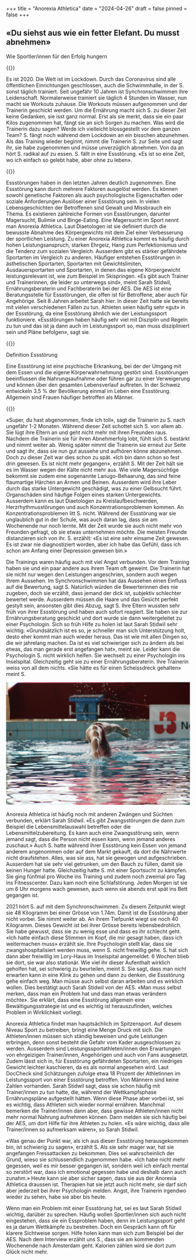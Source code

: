 +++
title = "Anorexia Athletica"
date = "2024-04-26"
draft = false
pinned = false
+++
## **«Du siehst aus wie ein fetter Elefant. Du musst abnehmen»**

Wie Sportler/innen für den Erfolg hungern

{{<lead>}}

Es ist 2020. Die Welt ist im Lockdown. Durch das Coronavirus sind alle öffentlichen Einrichtungen geschlossen, auch die Schwimmhalle, in der S. sonst täglich trainiert. Seit ungefähr 10 Jahren ist Synchronschwimmen ihre Leidenschaft. Normalerweise trainiert sie täglich 4 Stunden im Wasser, nun macht sie Workouts zuhause. Die Workouts müssen aufgenommen und der Trainerin geschickt werden. Um die Ernährung macht sich S. zu dieser Zeit keine Gedanken, sie isst ganz normal. Erst als sie merkt, dass sie ein paar Kilos zugenommen hat, fängt sie an sich Sorgen zu machen. Was wird die Trainerin dazu sagen? Werde ich vielleicht blossgestellt vor dem ganzen Team? S. fängt noch während dem Lockdown an ein bisschen abzunehmen. Als das Training wieder beginnt, nimmt die Trainerin S. zur Seite und sagt ihr, sie habe zugenommen und müsse unverzüglich abnehmen. Von da an hört S. radikal auf zu essen. S. fällt in eine Essstörung. «Es ist so eine Zeit, wo ich einfach so gelebt habe, aber ohne zu leben».

{{</lead>}}

Essstörungen haben in den letzten Jahren deutlich zugenommen. Eine Essstörung kann durch mehrere Faktoren ausgelöst werden. Es können sowohl genetische Faktoren als auch psychologische Eigenschaften oder soziale Anforderungen Auslöser einer Essstörung sein. In vielen Lebensgeschichten der Betroffenen sind Gewalt und Missbrauch ein Thema. Es existieren zahlreiche Formen von Essstörungen, darunter Magersucht, Bulimie und Binge-Eating. Eine Magersucht im Sport nennt man Anorexia Athletica. Laut Diaetologen ist sie definiert durch die bewusste Abnahme des Körpergewichts mit dem Ziel einer Verbesserung der sportlichen Leistung. Zu einer Anorexia Athletica kommt es häufig durch hohen Leistungsanspruch, starken Ehrgeiz, Hang zum Perfektionismus und die Tendenz zum sozialen Vergleich. Ausserdem gibt es stärker gefährdete Sportarten im Vergleich zu anderen. Häufiger entstehen Essstörungen in ästhetischen Sportarten, Sportarten mit Gewichtslimiten, Ausdauersportarten und Sportarten, in denen das eigene Körpergewicht leistungsrelevant ist, wie zum Beispiel im Skispringen. «Es gibt auch Trainer und Trainerinnen, die leider so unterwegs sind», meint Sarah Stidwil, Ernährungsberaterin und Fachberaterin bei der AES. Die AES ist eine Beratungsstelle für Essstörungen, die offen ist für Betroffene, aber auch für Angehörige. Seit 8 Jahren arbeitet Sarah hier. In dieser Zeit hatte sie bereits mit vielen verschiedenen Fällen zu tun. Athleten seien häufig sehr «gut» in der Essstörung, da eine Essstörung ähnlich wie der Leistungssport funktioniere. «Essstörungen haben häufig sehr viel mit Disziplin und Regeln zu tun und das ist ja dann auch im Leistungssport so, man muss diszipliniert sein und Pläne befolgen», sagt sie.

{{<box>}}

Definition Essstörung 

Eine Essstörung ist eine psychische Erkrankung, bei der der Umgang mit dem Essen und die eigene Körperwahrnehmung gestört sind. Essstörungen beeinflussen die Nahrungsaufnahme oder führen gar zu einer Verweigerung und können über den gesamten Lebensverlauf auftreten. In der Schweiz entwickeln 3.5 % der Bevölkerung einmal im Leben eine Essstörung. Allgemein sind Frauen häufiger betroffen als Männer.

{{<box>}}

«Super, du hast abgenommen, finde ich toll», sagt die Trainerin zu S. nach ungefähr 1-2 Monaten. Während dieser Zeit schottet sich S. von allem ab. Sie lügt ihre Eltern an und geht nicht mehr mit ihren Freunden raus. Nachdem die Trainerin sie für ihren Abnehmerfolg lobt, fühlt sich S. bestärkt und nimmt weiter ab. Wenig später nimmt die Trainerin sie erneut zur Seite und sagt ihr, dass sie nun gut aussehe und aufhören könne abzunehmen. Doch zu dieser Zeit war dies schon zu spät. «Ich bin dann schon so fest drin gewesen. Es ist nicht mehr gegangen», erzählt S. Mit der Zeit hält sie es im Wasser wegen der Kälte nicht mehr aus. Wie viele Magersüchtige bekommt sie zudem eine sogenannte Lanugo-Behaarung, das sind feine flaumartige Härchen an Armen und Beinen. Ausserdem wird ihre Leber durch das starke Untergewicht geschädigt, was zu einer Gelbsucht führt. Organschäden sind häufige Folgen eines starken Untergewichts. Ausserdem kann es laut Diaetologen zu Kreislaufbeschwerden, Herzrhythmusstörungen und auch Konzentrationsproblemen kommen. An Konzentrationsproblemen litt S. nicht. Während der Essstörung war sie unglaublich gut in der Schule, was auch daran lag, dass sie am Wochenende nur noch lernte. Mit der Zeit wurde sie auch nicht mehr von Freunden gefragt, ob sie etwas unternehmen möchte. Die meisten Freunde distanzieren sich von ihr. S. erzählt: «Es ist eine sehr einsame Zeit gewesen. Es ist zwar nie diagnostiziert worden, aber ich habe das Gefühl, dass ich schon am Anfang einer Depression gewesen bin.»

Die Trainings waren häufig auch mit viel Angst verbunden. Vor dem Training haben sie und ein paar andere aus ihrem Team oft geweint. Die Trainerin hat sie nicht nur wegen den Leistungen angeschrien, sondern auch wegen ihrem Aussehen. Im Synchronschwimmen hat das Aussehen einen Einfluss auf die Bewertung, sagt S. Natürlich würden die Bewerterinnen dies nie zugeben, doch sie erzählt, dass jemand der dick ist, subjektiv schlechter bewertet werde. Ausserdem müssen die Haare und das Gesicht perfekt gestylt sein, ansonsten gibt dies Abzug, sagt S. Ihre Eltern wussten sehr früh von ihrer Essstörung und haben auch sofort reagiert. Sie haben sie zur Ernährungsberatung geschickt und dort wurde sie dann weitergeleitet zu einer Psychologin. Sich so früh Hilfe zu holen ist laut Sarah Stidwil sehr wichtig. «Grundsätzlich ist es so, je schneller man sich Unterstützung holt, desto eher kommt man auch wieder heraus. Das ist wie mit allen Dingen so, die wir jahrelang machen. Da ist es viel schwieriger sich zu ändern als bei etwas, das man gerade erst angefangen hat», meint sie. Leider kann die Psychologin S. nicht wirklich helfen. Sie wechselt zu einer Psychologin ins Inselspital. Gleichzeitig geht sie zu einer Ernährungsberaterin. Ihre Trainerin weiss von all dem nichts. «Sie hätte es für einen Scheissdreck gehalten» meint S.

![ S.](9632e3d5-fce0-4476-ba88-399c6f3d791d.jpeg)

Anorexia Athletica ist häufig noch mit anderen Zwängen und Süchten verbunden, erklärt Sarah Stidwil. «Es gibt Zwangsstörungen die dann zum Beispiel die Lebensmittelauswahl betreffen oder die Lebensmittelzubereitung. Es kann auch eine Zwangsstörung sein, wenn jemand sagt, dass die Person nicht essen kann, wenn jemand anderes zuschaut.» Auch S. hatte während ihrer Essstörung kein Essen von jemand anderem angenommen oder auf dem Markt gekauft, da dort die Nährwerte nicht draufstehen. Alles, was sie ass, hat sie gewogen und aufgeschrieben. Ausserdem hat sie sehr viel getrunken, um den Bauch zu füllen, damit sie keinen Hunger hatte. Gleichzeitig hatte S. mit einer Sportsucht zu kämpfen. Sie ging fünfmal pro Woche ins Training und zudem noch zweimal pro Tag ins Fitnesscenter. Dazu kam noch eine Schlafstörung. Jeden Morgen ist sie um 6 Uhr morgens wach gewesen, auch wenn sie abends erst spät ins Bett gegangen ist.

2021 hört S. auf mit dem Synchronschwimmen. Zu diesem Zeitpunkt wiegt sie 48 Kilogramm bei einer Grösse von 1.74m. Damit ist die Essstörung aber nicht vorbei. Sie nimmt weiter ab. An ihrem Tiefpunkt wiegt sie noch 40 Kilogramm. Dieses Gewicht ist bei ihrer Grösse bereits lebensbedrohlich. Sie habe gewusst, dass sie zu wenig esse und dass es ihr schlecht geht. «Ich hatte einfach diese Stimmen im Kopf, die mir gesagt haben, dass ich weitermachen muss» erzählt sie. Ihre Psychologin stellt klar, dass sie zwangshospitalisiert werden muss, wenn S. nicht freiwillig gehe. S. hat sich dann aber freiwillig im Lory-Haus im Inselspital angemeldet. 6 Wochen blieb sie dort, sie war also stationär. Wie viel ihr dieser Aufenthalt wirklich geholfen hat, sei schwierig zu beurteilen, meint S. Sie sagt, dass man nicht erwarten kann in eine Klink zu gehen und dann zu denken, die Essstörung gehe einfach weg. Man müsse auch selbst daran arbeiten und es wirklich wollen. Dies bestätigt auch Sarah Stidwil von der AES. «Man muss selbst merken, dass man ein Problem hat und dass man etwas verändern möchte». Sie erklärt, dass eine Essstörung allgemein eine Bewältigungsstrategie ist und es wichtig ist herauszufinden, welches Problem in Wirklichkeit vorliegt.

Anorexia Athletica findet man hauptsächlich im Spitzensport. Auf diesem Niveau Sport zu betreiben, bringt eine Menge Druck mit sich. Die Athleten/innen müssen sich ständig beweisen und gute Leistungen erbringen, denn sonst besteht die Gefahr vom Kader ausgeschlossen zu werden. Ausserdem sind Leistungssportathleten/innen den Erwartungen von ehrgeizigen Trainer/innen, Angehörigen und auch von Fans ausgesetzt. Zudem lässt sich in, für Essstörung gefährdeten Sportarten, ein niedriges Gewicht leichter kaschieren, da es als normal angesehen wird. Laut DocCheck sind Schätzungen zufolge etwa 18 Prozent der Athletinnen im Leistungssport von einer Essstörung betroffen. Von Männern sind keine Zahlen vorhanden. Sarah Stidwil sagt, dass sie schon häufig mit Trainer/innen zu tun hatte, die, während der Wettkampfsphase Ernährungspläne aufgestellt hätten. Wenn diese Phase aber vorbei ist, sei es wichtig, dass Athleten sich wieder normal ernähren. Manchmal bemerken die Trainer/innen dann aber, dass gewisse Athleten/innen nicht mehr normal Nahrung aufnehmen können. Dann melden sie sich häufig bei der AES, um dort Hilfe für ihre Athleten zu holen. «Es wäre wichtig, dass alle Trainer/innen so aufmerksam wären», so Sarah Stidwil.

«Was genau der Punkt war, als ich aus dieser Essstörung herausgekommen bin, ist schwierig zu sagen», erzählt S. Als sie sehr mager war, hat sie angefangen Fressattacken zu bekommen. Dies sei wahrscheinlich der Grund, wieso sie schlussendlich zugenommen habe. «Ich habe nicht mehr gegessen, weil es mir besser gegangen ist, sondern weil ich einfach mental so zerstört war, dass ich emotional gegessen habe und deshalb dann auch zunahm.» Heute kann sie aber sicher sagen, dass sie aus der Anorexia Athletica draussen ist. Therapien hat sie jetzt auch nicht mehr, sie darf sich aber jederzeit bei ihrer Psychologin melden. Angst, ihre Trainerin irgendwo wieder zu sehen, habe sie aber bis heute.

Wenn man ein Problem mit einer Essstörung hat, sei es laut Sarah Stidwil wichtig, darüber zu sprechen. Häufig wollen Sportler/innen sich auch nicht eingestehen, dass sie ein Essproblem haben, denn im Leistungssport geht es ja darum Wettkämpfe zu bestreiten. Doch ein Gespräch kann oft für klarere Sichtweise sorgen. Hilfe holen kann man sich zum Beispiel bei der AES. Nach dem Interview erzählt uns S., dass sie am kommenden Wochenende nach Amsterdam geht. Kalorien zählen wird sie dort zum Glück nicht mehr.